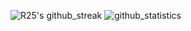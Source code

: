 ![R25's github_streak](https://github-readme-streak-stats.herokuapp.com/?user=Rubrik25&theme=radical&hide_border=true) 
 ![github_statistics](https://github-readme-stats.vercel.app/api?username=Rubrik25&show_icons=true&theme=radical&hide_border=true)
